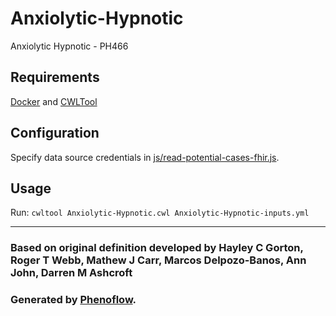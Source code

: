 # Anxiolytic-Hypnotic

Anxiolytic Hypnotic - PH466

## Requirements

[Docker](https://docs.docker.com/install/) and [CWLTool](https://github.com/common-workflow-language/cwltool#install)

## Configuration

Specify data source credentials in [js/read-potential-cases-fhir.js](js/read-potential-cases-fhir.js).

## Usage

Run: `cwltool Anxiolytic-Hypnotic.cwl Anxiolytic-Hypnotic-inputs.yml`

***

### Based on original definition developed by Hayley C Gorton, Roger T Webb, Mathew J Carr, Marcos Delpozo-Banos, Ann John, Darren M Ashcroft
### Generated by [Phenoflow](https://kclhi.org/phenoflow).
